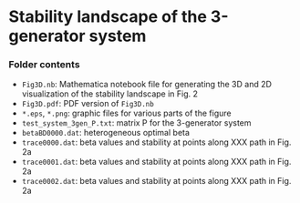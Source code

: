 # Stability landscape of the 3-generator system

### Folder contents

- `Fig3D.nb`: Mathematica notebook file for generating the 3D and 2D visualization of the stability landscape in Fig. 2
- `Fig3D.pdf`: PDF version of `Fig3D.nb`
- `*.eps`, `*.png`: graphic files for various parts of the figure
- `test_system_3gen_P.txt`: matrix P for the 3-generator system
- `betaBD0000.dat`: heterogeneous optimal beta
- `trace0000.dat`: beta values and stability at points along XXX path in Fig. 2a
- `trace0001.dat`: beta values and stability at points along XXX path in Fig. 2a
- `trace0002.dat`: beta values and stability at points along XXX path in Fig. 2a
